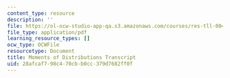 ```yaml
---
content_type: resource
description: ''
file: https://ol-ocw-studio-app-qa.s3.amazonaws.com/courses/res-tll-004-stem-concept-videos-fall-2013/28afcaf798c470cbb0cc379d7682ff0f_MITRES_TLL-004F13_MmntDist.pdf
file_type: application/pdf
learning_resource_types: []
ocw_type: OCWFile
resourcetype: Document
title: Moments of Distributions Transcript
uid: 28afcaf7-98c4-70cb-b0cc-379d7682ff0f
---
```

